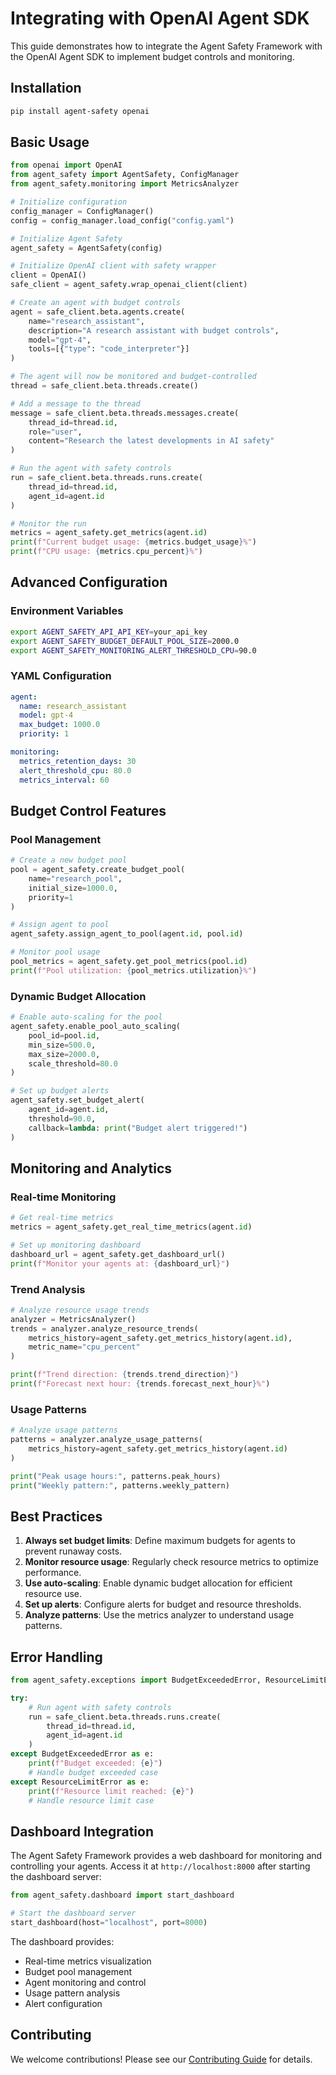 # Integrating with OpenAI Agent SDK

This guide demonstrates how to integrate the Agent Safety Framework with the OpenAI Agent SDK to implement budget controls and monitoring.

## Installation

```bash
pip install agent-safety openai
```

## Basic Usage

```python
from openai import OpenAI
from agent_safety import AgentSafety, ConfigManager
from agent_safety.monitoring import MetricsAnalyzer

# Initialize configuration
config_manager = ConfigManager()
config = config_manager.load_config("config.yaml")

# Initialize Agent Safety
agent_safety = AgentSafety(config)

# Initialize OpenAI client with safety wrapper
client = OpenAI()
safe_client = agent_safety.wrap_openai_client(client)

# Create an agent with budget controls
agent = safe_client.beta.agents.create(
    name="research_assistant",
    description="A research assistant with budget controls",
    model="gpt-4",
    tools=[{"type": "code_interpreter"}]
)

# The agent will now be monitored and budget-controlled
thread = safe_client.beta.threads.create()

# Add a message to the thread
message = safe_client.beta.threads.messages.create(
    thread_id=thread.id,
    role="user",
    content="Research the latest developments in AI safety"
)

# Run the agent with safety controls
run = safe_client.beta.threads.runs.create(
    thread_id=thread.id,
    agent_id=agent.id
)

# Monitor the run
metrics = agent_safety.get_metrics(agent.id)
print(f"Current budget usage: {metrics.budget_usage}%")
print(f"CPU usage: {metrics.cpu_percent}%")
```

## Advanced Configuration

### Environment Variables

```bash
export AGENT_SAFETY_API_API_KEY=your_api_key
export AGENT_SAFETY_BUDGET_DEFAULT_POOL_SIZE=2000.0
export AGENT_SAFETY_MONITORING_ALERT_THRESHOLD_CPU=90.0
```

### YAML Configuration

```yaml
agent:
  name: research_assistant
  model: gpt-4
  max_budget: 1000.0
  priority: 1

monitoring:
  metrics_retention_days: 30
  alert_threshold_cpu: 80.0
  metrics_interval: 60
```

## Budget Control Features

### Pool Management

```python
# Create a new budget pool
pool = agent_safety.create_budget_pool(
    name="research_pool",
    initial_size=1000.0,
    priority=1
)

# Assign agent to pool
agent_safety.assign_agent_to_pool(agent.id, pool.id)

# Monitor pool usage
pool_metrics = agent_safety.get_pool_metrics(pool.id)
print(f"Pool utilization: {pool_metrics.utilization}%")
```

### Dynamic Budget Allocation

```python
# Enable auto-scaling for the pool
agent_safety.enable_pool_auto_scaling(
    pool_id=pool.id,
    min_size=500.0,
    max_size=2000.0,
    scale_threshold=80.0
)

# Set up budget alerts
agent_safety.set_budget_alert(
    agent_id=agent.id,
    threshold=90.0,
    callback=lambda: print("Budget alert triggered!")
)
```

## Monitoring and Analytics

### Real-time Monitoring

```python
# Get real-time metrics
metrics = agent_safety.get_real_time_metrics(agent.id)

# Set up monitoring dashboard
dashboard_url = agent_safety.get_dashboard_url()
print(f"Monitor your agents at: {dashboard_url}")
```

### Trend Analysis

```python
# Analyze resource usage trends
analyzer = MetricsAnalyzer()
trends = analyzer.analyze_resource_trends(
    metrics_history=agent_safety.get_metrics_history(agent.id),
    metric_name="cpu_percent"
)

print(f"Trend direction: {trends.trend_direction}")
print(f"Forecast next hour: {trends.forecast_next_hour}%")
```

### Usage Patterns

```python
# Analyze usage patterns
patterns = analyzer.analyze_usage_patterns(
    metrics_history=agent_safety.get_metrics_history(agent.id)
)

print("Peak usage hours:", patterns.peak_hours)
print("Weekly pattern:", patterns.weekly_pattern)
```

## Best Practices

1. **Always set budget limits**: Define maximum budgets for agents to prevent runaway costs.
2. **Monitor resource usage**: Regularly check resource metrics to optimize performance.
3. **Use auto-scaling**: Enable dynamic budget allocation for efficient resource use.
4. **Set up alerts**: Configure alerts for budget and resource thresholds.
5. **Analyze patterns**: Use the metrics analyzer to understand usage patterns.

## Error Handling

```python
from agent_safety.exceptions import BudgetExceededError, ResourceLimitError

try:
    # Run agent with safety controls
    run = safe_client.beta.threads.runs.create(
        thread_id=thread.id,
        agent_id=agent.id
    )
except BudgetExceededError as e:
    print(f"Budget exceeded: {e}")
    # Handle budget exceeded case
except ResourceLimitError as e:
    print(f"Resource limit reached: {e}")
    # Handle resource limit case
```

## Dashboard Integration

The Agent Safety Framework provides a web dashboard for monitoring and controlling your agents. Access it at `http://localhost:8000` after starting the dashboard server:

```python
from agent_safety.dashboard import start_dashboard

# Start the dashboard server
start_dashboard(host="localhost", port=8000)
```

The dashboard provides:
- Real-time metrics visualization
- Budget pool management
- Agent monitoring and control
- Usage pattern analysis
- Alert configuration

## Contributing

We welcome contributions! Please see our [Contributing Guide](CONTRIBUTING.md) for details.
